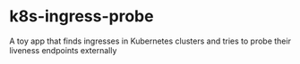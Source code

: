 # k8s-ingress-probe
A toy app that finds ingresses in Kubernetes clusters and tries to probe their liveness endpoints externally
